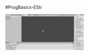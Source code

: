 #ProgBasics-EStr

<div>
<img src="./Screenshots/Bildschirmfoto 2019-04-09 um 10.00.46.png" width="250"
</div>
